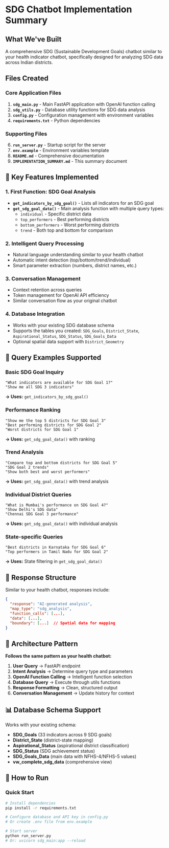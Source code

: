 # SDG Chatbot Implementation Summary

## What We've Built

A comprehensive SDG (Sustainable Development Goals) chatbot similar to your health indicator chatbot, specifically designed for analyzing SDG data across Indian districts.

## Files Created

### Core Application Files
1. **`sdg_main.py`** - Main FastAPI application with OpenAI function calling
2. **`sdg_utils.py`** - Database utility functions for SDG data analysis  
3. **`config.py`** - Configuration management with environment variables
4. **`requirements.txt`** - Python dependencies

### Supporting Files
6. **`run_server.py`** - Startup script for the server
7. **`env.example`** - Environment variables template
8. **`README.md`** - Comprehensive documentation
9. **`IMPLEMENTATION_SUMMARY.md`** - This summary document

## 🔧 Key Features Implemented

### 1. First Function: SDG Goal Analysis
- **`get_indicators_by_sdg_goal()`** - Lists all indicators for an SDG goal
- **`get_sdg_goal_data()`** - Main analysis function with multiple query types:
  - `individual` - Specific district data
  - `top_performers` - Best performing districts  
  - `bottom_performers` - Worst performing districts
  - `trend` - Both top and bottom for comparison

### 2. Intelligent Query Processing
- Natural language understanding similar to your health chatbot
- Automatic intent detection (top/bottom/trend/individual)
- Smart parameter extraction (numbers, district names, etc.)

### 3. Conversation Management
- Context retention across queries
- Token management for OpenAI API efficiency
- Similar conversation flow as your original chatbot

### 4. Database Integration
- Works with your existing SDG database schema
- Supports the tables you created: `SDG_Goals`, `District_State`, `Aspirational_Status`, `SDG_Status`, `SDG_Goals_Data`
- Optional spatial data support with `District_Geometry`

## 🎪 Query Examples Supported

### Basic SDG Goal Inquiry
```
"What indicators are available for SDG Goal 1?"
"Show me all SDG 3 indicators"
```
**→ Uses:** `get_indicators_by_sdg_goal()`

### Performance Ranking  
```
"Show me the top 5 districts for SDG Goal 3"
"Best performing districts for SDG Goal 2"
"Worst districts for SDG Goal 1"
```
**→ Uses:** `get_sdg_goal_data()` with ranking

### Trend Analysis
```
"Compare top and bottom districts for SDG Goal 5"
"SDG Goal 2 trends"
"Show both best and worst performers"
```
**→ Uses:** `get_sdg_goal_data()` with trend analysis

### Individual District Queries
```
"What is Mumbai's performance on SDG Goal 4?"
"Show Delhi's SDG data"
"Chennai SDG Goal 3 performance"
```
**→ Uses:** `get_sdg_goal_data()` with individual analysis

### State-specific Queries
```
"Best districts in Karnataka for SDG Goal 6"
"Top performers in Tamil Nadu for SDG Goal 2"
```
**→ Uses:** State filtering in `get_sdg_goal_data()`

## 🎨 Response Structure

Similar to your health chatbot, responses include:
```json
{
  "response": "AI-generated analysis",
  "map_type": "sdg_analysis", 
  "function_calls": [...],
  "data": [...],
  "boundary": [...]  // Spatial data for mapping
}
```

## 🔄 Architecture Pattern

**Follows the same pattern as your health chatbot:**

1. **User Query** → FastAPI endpoint
2. **Intent Analysis** → Determine query type and parameters
3. **OpenAI Function Calling** → Intelligent function selection
4. **Database Query** → Execute through utils functions
5. **Response Formatting** → Clean, structured output
6. **Conversation Management** → Update history for context

## 📊 Database Schema Support

Works with your existing schema:
- **SDG_Goals** (33 indicators across 9 SDG goals)
- **District_State** (district-state mapping)
- **Aspirational_Status** (aspirational district classification)
- **SDG_Status** (SDG achievement status)
- **SDG_Goals_Data** (main data with NFHS-4/NFHS-5 values)
- **vw_complete_sdg_data** (comprehensive view)

## 🚀 How to Run

### Quick Start
```bash
# Install dependencies
pip install -r requirements.txt

# Configure database and API key in config.py
# Or create .env file from env.example

# Start server
python run_server.py
# Or: uvicorn sdg_main:app --reload
```






